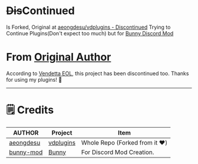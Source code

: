 # <del>Dis</del>Continued 
Is Forked, Original at [aeongdesu/vdplugins - Discontinued](https://github.com/aeongdesu/vdplugins)
Trying to Continue Plugins(Don't expect too much) but for [Bunny Discord Mod](https://github.com/bunny-mod/Bunny)

# From [Original Author](https://github.com/aeongdesu/vdplugins)

According to [Vendetta EOL](https://maisy.moe/), this project has been discontinued too. Thanks for using my plugins! 🙂

---

# 🗒️ Credits
| AUTHOR | Project | Item |
| ------ | ------- | ---- |
| [aeongdesu](https://github.com/aeongdesu) | [vdplugins](https://github.com/aeongdesu/vdplugins) | Whole Repo (Forked from it ❤️) |
| [bunny-mod](https://github.com/bunny-mod) | [Bunny](https://github.com/bunny-mod/Bunny) | For Discord Mod Creation. |
